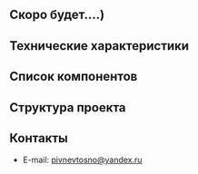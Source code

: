 
## Скоро будет....)

## Технические характеристики  

## Список компонентов  

## Структура проекта  

## Контакты  
+ E-mail: pivnevtosno@yandex.ru  
